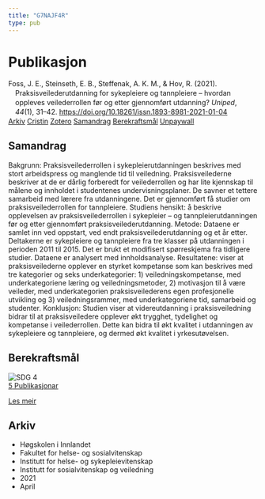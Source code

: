 ```yaml
---
title: "G7NAJF4R"
type: pub
---
```

<h1>Publikasjon</h1>
<article id="csl-bib-container-G7NAJF4R" class="csl-bib-container">
  <div class="csl-bib-body" style="line-height: 1.35; padding-left: 1em; text-indent:-1em;">
  <div class="csl-entry">Foss, J. E., Steinseth, E. B., Steffenak, A. K. M., &amp; Hov, R. (2021). Praksisveilederutdanning for sykepleiere og tannpleiere &#x2013; hvordan oppleves veilederrollen f&#xF8;r og etter gjennomf&#xF8;rt utdanning? <i>Uniped</i>, <i>44</i>(1), 31&#x2013;42. <a href="https://doi.org/10.18261/issn.1893-8981-2021-01-04">https://doi.org/10.18261/issn.1893-8981-2021-01-04</a></div>
</div>
  <div class="csl-bib-buttons">
    <a href="#taxonomy-article-G7NAJF4R" class="csl-bib-button">Arkiv</a>
    <a href="https://app.cristin.no/results/show.jsf?id=1902873" alt="Cristin URL" class="csl-bib-button">Cristin</a>
    <a href="http://zotero.org/groups/5402882/items/G7NAJF4R" alt="Zotero URL" class="csl-bib-button">Zotero</a>
    <a href="#abstract-article-G7NAJF4R" class="csl-bib-button">Samandrag</a>
    <a href="#sdg-article-G7NAJF4R" class="csl-bib-button">Berekraftsmål</a>
    <a href="https://doi.org/10.18261/issn.1893-8981-2021-01-04" class="csl-bib-button">Unpaywall</a>
  </div>
  <div id="csl-bib-meta-container-G7NAJF4R"></div>
</article>
<div id="csl-bib-meta-G7NAJF4R" class="csl-bib-meta">
  <article id="abstract-article-G7NAJF4R" class="abstract-article">
    <h1>Samandrag</h1>
    Bakgrunn: Praksisveilederrollen i sykepleierutdanningen beskrives med stort arbeidspress og manglende tid til veiledning. Praksisveilederne beskriver at de er dårlig forberedt for veilederrollen og har lite kjennskap til målene og innholdet i studentenes undervisningsplaner. De savner et tettere samarbeid med lærere fra utdanningene. Det er gjennomført få studier om praksisveilederrollen for tannpleiere. Studiens hensikt: å beskrive opplevelsen av praksisveilederrollen i sykepleier – og tannpleierutdanningen før og etter gjennomført praksisveilederutdanning. Metode: Dataene er samlet inn ved oppstart, ved endt praksisveilederutdanning og et år etter. Deltakerne er sykepleiere og tannpleiere fra tre klasser på utdanningen i perioden 2011 til 2015. Det er brukt et modifisert spørreskjema fra tidligere studier. Dataene er analysert med innholdsanalyse. Resultatene: viser at praksisveilederne opplever en styrket kompetanse som kan beskrives med tre kategorier og seks underkategorier: 1) veiledningskompetanse, med underkategoriene læring og veiledningsmetoder, 2) motivasjon til å være veileder, med underkategorien praksisveilederens egen profesjonelle utvikling og 3) veiledningsrammer, med underkategoriene tid, samarbeid og studenter. Konklusjon: Studien viser at videreutdanning i praksisveiledning bidrar til at praksisveiledere opplever økt trygghet, tydelighet og kompetanse i veilederrollen. Dette kan bidra til økt kvalitet i utdanningen av sykepleiere og tannpleiere, og dermed økt kvalitet i yrkesutøvelsen.
  </article>
  <article id="sdg-article-G7NAJF4R" class="sdg-article">
    <h1>Berekraftsmål</h1>
    <div class="sdg-container"><div id="sdg4" class="sdg"> <img src="{{< params subfolder >}}images/sdg/sdg04_no.png" class="image" alt="SDG 4"> <div class="sdg-overlay"> <a href="{{< params subfolder >}}no/archive/?sdg=4#archive" class="sdg-publication-count"><span>5</span> Publikasjonar</a> <p><a href="NA" class="sdg-read-more">Les meir</a></p> </div> </div></div>
  </article>
  <article id="taxonomy-article-G7NAJF4R" class="taxonomy-article">
    <h1>Arkiv</h1>
    <ul>
      <li>Høgskolen i Innlandet</li>
      <li>Fakultet for helse- og sosialvitenskap</li>
      <li>Institutt for helse- og sykepleievitenskap</li>
      <li>Institutt for sosialvitenskap og veiledning</li>
      <li>2021</li>
      <li>April</li>
    </ul>
  </article>
</div>
